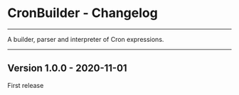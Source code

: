 # CronBuilder - Changelog

---------------------------------------

A builder, parser and interpreter of Cron expressions.

---------------------------------------

## Version 1.0.0 - 2020-11-01
First release

